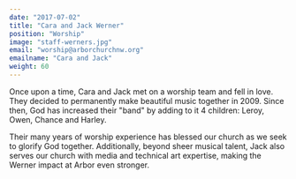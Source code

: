 ```yaml
---
date: "2017-07-02"
title: "Cara and Jack Werner"
position: "Worship"
image: "staff-werners.jpg"
email: "worship@arborchurchnw.org"
emailname: "Cara and Jack"
weight: 60
---
```


Once upon a time, Cara and Jack met on a worship team and fell in love. They decided to permanently make beautiful music together in 2009. Since then, God has increased their "band" by adding to it 4 children: Leroy, Owen, Chance and Harley. 

Their many years of worship experience has blessed our church as we seek to glorify God together. Additionally, beyond sheer musical talent, Jack also serves our church with media and technical art expertise, making the Werner impact at Arbor even stronger. 

